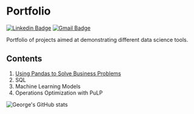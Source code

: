 # Portfolio
[![Linkedin Badge](https://img.shields.io/badge/-George_Purtell-blue?style=flat-square&logo=Linkedin&logoColor=white&link=https://www.linkedin.com/in/georgepurtell//)](https://www.linkedin.com/in/georgepurtell/) [![Gmail Badge](https://img.shields.io/badge/-georgepurtell@gmail.com-c14438?style=flat-square&logo=Gmail&logoColor=white&link=mailto:ishagupta2103@gmail.com)](mailto:georgepurtell@gmail.com)

Portfolio of projects aimed at demonstrating different data science tools.

## Contents

1) [Using Pandas to Solve Business Problems](https://github.com/georgepurtell/Portfolio/blob/main/Using%20Pandas%20to%20Answer%20Business%20Questions.ipynb)
2) SQL
3) Machine Learning Models
4) Operations Optimization with PuLP

![George's GitHub stats](https://github-readme-stats.vercel.app/api?username=georgepurtell&show_icons=true&theme=dark&show_owner=True)
